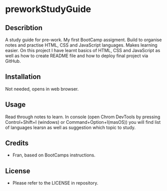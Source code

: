 # preworkStudyGuide
## Describtion
A study guide for pre-work.
My first BootCamp assigment.
Build to organise notes and practise HTML, CSS and JavaScript languages.
Makes learning easier.
On this project I have learnt basics of HTML, CSS and JavaScript as well as how to create README file and how to deploy final project via GitHub.
## Installation
Not needed, opens in web browser.
## Usage
Read through notes to learn.
In console (open Chrom DevTools by pressing Control+Shift+I (windows) or Command+Option+I(masOS)) you will find list of languages learsn as well as suggestion which topic to study.
## Credits
- Fran, based  on BootCamps instructions.
## License
- Please refer to the LICENSE in repository.
